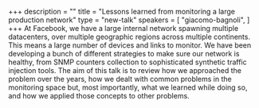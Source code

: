 +++
description = ""
title = "Lessons learned from monitoring a large production network"
type = "new-talk"
speakers = [
        "giacomo-bagnoli",
]
+++
At Facebook, we have a large internal network spawning multiple datacenters, over multiple geographic regions across multiple continents. This means a large number of devices and links to monitor. We have been developing a bunch of different strategies to make sure our network is healthy, from SNMP counters collection to sophisticated synthetic traffic injection tools. The aim of this talk is to review how we approached the problem over the years, how we dealt with common problems in the monitoring space but, most importantly, what we learned while doing so, and how we applied those concepts to other problems.